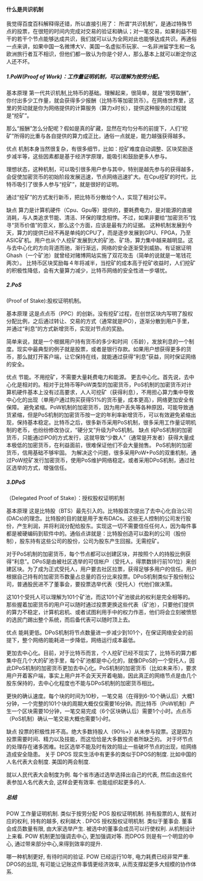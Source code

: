 ####  什么是共识机制
我觉得百度百科解释得还错，所以直接引用了：
所谓“共识机制”，是通过特殊节点的投票，在很短的时间内完成对交易的验证和确认；对一笔交易，如果利益不相干的若干个节点能够达成共识，我们就可以认为全网对此也能够达成共识。再通俗一点来讲，如果中国一名微博大V、美国一名虚拟币玩家、一名非洲留学生和一名欧洲旅行者互不相识，但他们都一致认为你是个好人，那么基本上就可以断定你这人还不坏。

##### 1.PoW(Proof of Work)：工作量证明机制，可以理解为按劳分配。

基本原理
第一代共识机制,比特币的基础。理解起来，很简单，就是“按劳取酬”，你付出多少工作量，就会获得多少报酬（比特币等加密货币）。在网络世界里，这里的劳动就是你为网络提供的计算服务（算力x时长），提供这种服务的过程就是“挖矿”。

那么“报酬”怎么分配呢？假如是真的矿藏，显然在均匀分布的前提下，人们“挖矿”所得的比重与各自提供的算力成正比，通俗一点就是，能力越强获得越多。

优点
机制本身当然很复杂，有很多细节，比如：挖矿难度自动调整、区块奖励逐步减半等，这些因素都是基于经济学原理，能吸引和鼓励更多人参与。

理想状态，这种机制，可以吸引很多用户参与其中，特别是越先参与的获得越多，会促使加密货币的初始阶段发展迅速，节点网络迅速扩大。在Cpu挖矿的时代，比特币吸引了很多人参与“挖矿”，就是很好的证明。

通过“挖矿”的方式发行新币，把比特币分散给个人，实现了相对公平。

缺点
算力是计算机硬件（Cpu、Gpu等）提供的，要耗费电力，是对能源的直接消耗，与人类追求节能、清洁、环保的理念相悖。不过，如果非要给“加密货币”找寻“货币价值”的意义，那么这个方面，应该是最有力的证据。
这种机制发展到今天，算力的提供已经不再是单纯的CPU了，而是逐步发展到GPU、FPGA，乃至ASIC矿机。用户也从个人挖矿发展到大的矿池、矿场，算力集中越来越明显。这与去中心化的方向背道而驰，渐行渐远，网络的安全逐渐受到威胁。有证据证明Ghash（一个矿池）就曾经对赌博网站实施了双花攻击（简单的说就是一笔钱花两次）。
比特币区块奖励每４年将减半，当挖矿的成本高于挖矿收益时，人们挖矿的积极性降低，会有大量算力减少，比特币网络的安全性进一步堪忧。
##### 2.PoS
(Proof of Stake):股权证明机制。

基本原理
这是点点币（PPC）的创新。没有挖矿过程，在创世区块内写明了股权分配比例，之后通过转让、交易的方式（通常就是IPO），逐渐分散到用户手里，并通过“利息”的方式新增货币，实现对节点的奖励。

简单来说，就是一个根据用户持有货币的多少和时间（币龄），发放利息的一个制度。现实中最典型的例子就是股票，或者是银行存款。如果用户想获得更多的货币，那么就打开客户端，让它保持在线，就能通过获得“利息”获益，同时保证网络的安全。

优点
节能。不用挖矿，不需要大量耗费电力和能源。
更去中心化。首先说，去中心化是相对的。相对于比特币等PoW类型的加密货币，PoS机制的加密货币对计算机硬件基本上没有过高要求，人人可挖矿（获得利息），不用担心算力集中导致中心化的出现（单用户通过购买获得51%的货币量，成本更高），网络更加安全有保障。
避免紧缩。PoW机制的加密货币，因为用户丢失等各种原因，可能导致通货紧缩，但是PoS机制的加密货币按一定的年利率新增货币，可以有效避免紧缩出现，保持基本稳定。比特币之后，很多新币采用PoS机制，很多采用工作量证明机制的老币，也纷纷修改协议，“硬分叉”升级为PoS机制。
缺点
纯PoS机制的加密货币，只能通过IPO的方式发行，这就导致“少数人”（通常是开发者）获得大量成本极低的加密货币，在利益面前，很难保证他们不会大量抛售。
PoS机制的加密货币，信用基础不够牢固。
为解决这个问题，很多采用PoW+PoS的双重机制，通过PoW挖矿发行加密货币，使用PoS维护网络稳定。或者采用DPoS机制，通过社区选举的方式，增强信任。
##### 3.DPoS
（Delegated Proof of Stake）：授权股权证明机制

基本原理
这是比特股（BTS）最先引入的。比特股首次提出了去中心化自治公司(DACs)的理念。比特股的目的就是用于发布DACs。这些无人控制的公司发行股份，产生利润，并将利润分配给股东。实现这一切不需要信任任何人，因为每件事都是被硬编码到软件中的。通俗点讲就是：比特股创造可以盈利的公司（股份制），股东持有这些公司的股份，公司为股东产生回报。无需挖矿。

对于PoS机制的加密货币，每个节点都可以创建区块，并按照个人的持股比例获得“利息”。DPoS是由被社区选举的可信帐户（受托人，得票数排行前101位）来创建区块。为了成为正式受托人，用户要去社区拉票，获得足够多用户的信任。用户根据自己持有的加密货币数量占总量的百分比来投票。DPoS机制类似于股份制公司，普通股民进不了董事会，要投票选举代表（受托人）代他们做决策。

这101个受托人可以理解为101个矿池，而这101个矿池彼此的权利是完全相等的。那些握着加密货币的用户可以随时通过投票更换这些代表（矿池），只要他们提供的算力不稳定，计算机宕机、或者试图利用手中的权力作恶，他们将会立刻被愤怒的选民门踢出整个系统，而后备代表可以随时顶上去。

优点
能耗更低。DPoS机制将节点数量进一步减少到101个，在保证网络安全的前提下，整个网络的能耗进一步降低，网络运行成本最低。

更加去中心化。目前，对于比特币而言，个人挖矿已经不现实了，比特币的算力都集中在几个大的矿池手里，每个矿池都是中心化的，就像DPoS的一个受托人，因此DPoS机制的加密货币更加去中心化。PoS机制的加密货币（比如未来币），要求用户开着客户端，事实上用户并不会天天开着电脑，因此真正的网络节点是由几个股东保持的，去中心化程度也不能与DPoS机制的加密货币相比。

更快的确认速度。每个块的时间为10秒，一笔交易（在得到6-10个确认后）大概1分钟，一个完整的101个块的周期大概仅仅需要16分钟。而比特币（PoW机制）产生一个区块需要10分钟，一笔交易完成（6个区块确认后）需要1个小时。点点币（PoS机制）确认一笔交易大概也需要1小时。

缺点
投票的积极性并不高。绝大多数持股人（90％+）从未参与投票。这是因为投票需要时间、精力以及技能，而这恰恰是大多数投资者所缺乏的。
对于坏节点的处理存在诸多困难。社区选举不能及时有效的阻止一些破坏节点的出现，给网络造成安全隐患。
关于 DPOS
现实生活中有更多的类似于DPOS的制度. 比如中国的人名代表大会制度. 美国的两会制度.

就以人民代表大会制度为例. 每个省市通过选举选择出自己的代表, 然后由这些代表参加人名代表大会, 这样会更有效率. 也能组织起更多的人.

##### 总结
POW 工作量证明机制. 类似于按劳分配
POS 股权证明机制. 持有股票的人, 就有对应的权利, 持有的越多, 权利越大 .
DPOS 授权股权证明机制. 类似于董事会. 董事会成员数量有限, 由大家选举产生. 被选中的董事会成员可以行使权利.
从机制设计上来看. POW 机制更加强调去中心, 更加强调对等. 而DPOS 则是有一个明显的中心, 通过带来部分中心,来得到效率的提升.

哪一种机制更好, 有待时间的验证. POW 已经运行10年, 电力耗费已经非常严重. DPOS的出现, 有可能让记账这件事情更经济效率, 从而支撑起更多大规模的协作体系.
